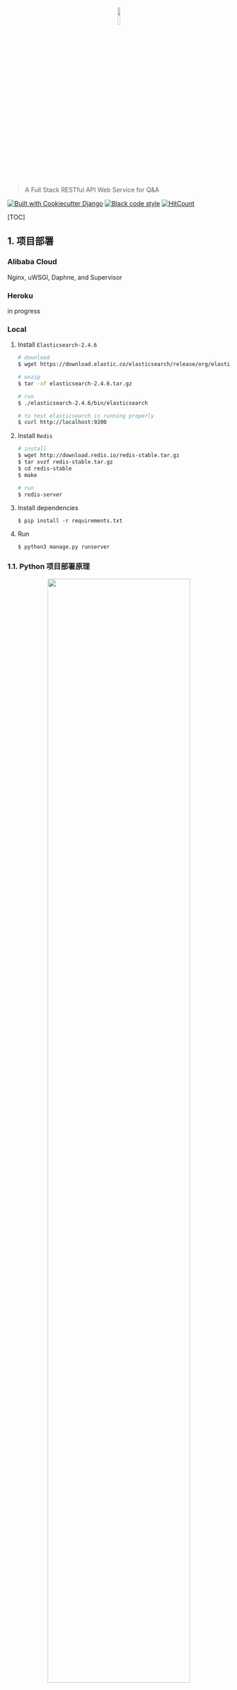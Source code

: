 <div align="center">
  <img src="./assets/positive-vote.png" width="10%">
</div>

> A Full Stack RESTful API Web Service for Q&A

[![Built with Cookiecutter Django](https://img.shields.io/badge/built%20with-Cookiecutter%20Django-ff69b4.svg)](https://github.com/pydanny/cookiecutter-django/) [![Black code style](https://img.shields.io/badge/code%20style-black-000000.svg)](https://github.com/ambv/black) [![HitCount](http://hits.dwyl.io/zhenye-na/thumbsup.svg)](http://hits.dwyl.io/zhenye-na/thumbsup)

[TOC]

## 1. 项目部署

### Alibaba Cloud

Nginx, uWSGI, Daphne, and Supervisor

### Heroku

in progress

### Local

1. Install `Elasticsearch-2.4.6`

   ```bash
   # download
   $ wget https://download.elastic.co/elasticsearch/release/org/elasticsearch/distribution/tar/elasticsearch/2.4.6/elasticsearch-2.4.6.tar.gz
   
   # unzip
   $ tar -xf elasticsearch-2.4.6.tar.gz
   
   # run
   $ ./elasticsearch-2.4.6/bin/elasticsearch
   
   # to test elasticsearch is running properly
   $ curl http://localhost:9200
   ```

2. Install `Redis`

   ```bash
   # install
   $ wget http://download.redis.io/redis-stable.tar.gz
   $ tar xvzf redis-stable.tar.gz
   $ cd redis-stable
   $ make
   
   # run
   $ redis-server
   ```

3. Install dependencies

   ```
   $ pip install -r requirements.txt
   ```

4. Run

   ```bash
   $ python3 manage.py runserver
   ```



### 1.1. Python 项目部署原理

<div align="center">
  <img src="./assets/python-deployment.png" width="80%">
  <p>Python + Nginx + uWSGI 部署流程示意图</p>
</div>



<div align="center">
  <img src="./assets/nginx-uwsgi-django.png" width="80%">
</div>

- Nginx: 高性能的代理服务, 接受到客户端发送过来的 HTTP 请求和 WebSocket 请求, 响应静态文件请求和转发动态请求
- WSGI: 用在 Python Web 框架编写的应用程序与 Web 服务器之间的**规范** (本例就是 Django 与 uWSGI 之间)
- uWSGI: 是一个 Web 服务器, 它实现了 WSGI/uwsgi/HTTP 等协议, 勇于接受Nginx 转发的动态请求并处理后发给 Python 应用程序
- uwsgi: 是 uWSGI 服务器实现的独有**协议**, 用于 Nginx 服务与 uWSGI 服务的通信规范

## 2. 项目概况

<div align="center">
  <img src="./assets/overview.png" width="80%">
</div>



## 3. 业务需求

<div align="center">
  <img src="./assets/features.png" width="80%">
</div>



### 3.1. 首页功能



 - 最上方有"发表动态"按钮，每页显示 20 条动态
 - 动态下有点赞和评论按钮
 - 每条动态除内容外要显示用户头像, 昵称, 发表时间, 赞和评论数量, 用户互动后能自动更新数量
 - 对于登录用户发表的动态，右上角显示删除按钮



#### 通用类视图



- Generic Detail
  - DetailView
- Generic Edit
  - CreateView
  - DeleteView
  - FormView
  - UpdateView
- Generic List
  - ListView



##### ListView



Django ListView 继承关系图



<div align="center">
  <img src="./assets/listview.png" width="80%">
</div>



MRO (Method Resolution Order), 定义了 Python 中多继承存在的情况下, 解释器查找函数解析的具体顺序 (C3 线性算法)



##### DeleteView



<div align="center">
  <img src="./assets/deleteview.png" width="80%">
</div>



### 3.2. 文章功能



- `django-contrib-comment` 实现评论功能
- `markdownx` 实现 markdown 实时预览
- `python-slugify` 创建文章 url 链接后缀
- `django-taggit` 创建文章中可以用逗号分隔的标签



### 3.3 问答功能





### 3.4. 点赞功能

Django ContentTypes 是由 Django 框架义工的一个核心功能, 对当前项目中所有基于 Django 驱动的 model 提供更高层次的抽象接口

ContentType 通用类型 - GenericRelation (通用外键关联)

这样就只需要在 `Vote` 这个 class 里面设置好 `content_type` 以及 `object_id` , 同时设置 `vote = GenericForeignKey()` 就可以免去在不同的表中 (问题, 动态, 评论) 重复创建 vote 表.



#### GenericRelation 和 GenericForeignKey



```python
from django.contrib.contenttypes.models import ContentType
from django.contrib.contenttypes.fields import GenericRelation, GenericForeignKey

# 在 Django 项目中找到对应的表
content_type = models.ForeignKey(ContentType, models.CASCADE)
object_id = models.IntegerField()

content_object = GenericForeignKey()
```



### 3.5. 私信功能

- 发送: Ajax POST 请求
- 接收: Websocket 请求

> WebSocket 允许服务端主动地向客户端发送数据, 在 WebSocket 协议中, 客户端浏览器和服务器只需一次握手就可以创建持久性的连接, 并在浏览器与服务器之间进行双向的数据传输 (全双工通信)

优点:

1. 支持双向通信, 实时性好
2. 数据格式轻量, 性能开销小, 通信高效
3. 支持扩展

缺点:

1. 浏览器是否支持不确定
2. 长连接对后端处理业务代码稳定性要求更高, 后端推送相对复杂
3. 组件比较少


WebSocket 请求头中重要的字段

- Connection 和 Upgrade: 表示客户端发起的是 Websocket 请求, 先用 HTTP 协议发送 GET 请求, 然后 Upgrade 成 WebSocket 协议
- Sec-Websocket-Version: 客户端使用的 WebSocket 协议版本号, 服务端会确认是否支持该版本
- Sec-Websocket-Key: 一个 Base64 的随机编码值, 浏览器随机生成, 用于升级 request

WebSocket 响应头中重要的字段

- HTTP/1.1 101 Switching Protocols: 切换协议, WebSocket 协议通过 HTTP 协议来建立运输的 TCP 链接, statuscode 101
- Connection 和 Upgrade: 表示服务端返回 WebSocket 响应
- Sec-WebSocket-Accept: 表示服务端接受了客户端的请求, 由 Sec-Websocket-Key 计算得来


需要解决的问题

1. 如何分别路由的 HTTP 请求和 WebSocket 请求
2. 如何兼容 Django 认证系统
3. 如何接受, 推送 WebSocket 消息
4. 如何通过 ORM 保存和获取数据

所以我们使用 Django-Channels




#### Django-Channels 原理

为 Django 提供异步扩展的库, 通常主要用来提供 WebSocket 支持和后台任务

<div align="center">
  <img src="./assets/django-channels-architecture.png" width="80%">
</div>



##### Django-Channels 架构



<div align="center">
  <img src="./assets/django-channels-architecture-2.png" width="80%">
</div>



一共三层

1. 第一层 - 接口服务器 (Interface Server): 负责对协议进行解析, 将不同协议进行解析, 将不同协议分发到不同的 Channel
2. 频道层 (Channel Layer): 可以是 FIFO 队列, 通常使用 Redis
3. 消费者 (Consumer): 接受处理消息

#### WSGI 和 ASGI

- WSGI (Python Web Server Gateway Interface): 为 Python 语言定义的 Web 服务器和 Web 应用程序或框架之间的一种简单而通用的接口
    - Nginx + uWSGI + Django/Flask (HTTP / HTTP 2)
- ASGI (Asynchronous Server Gateway Interface): 异步服务网关接口, 一个介于网络协议服务和 Python 应用之间的标准接口, 能够处理多种通用的协议类型. 如 HTTP HTTP2 和 WebSocket
    - Nginx + Daphne + Django/Flask (HTTP / HTTP 2)
- WSGI 和 ASGI 区别: WSGI 是基于 HTTP 协议模式, 不支持 WebSocket, 而 ASGI 就是为了支持 Python 常用的 WSGI 所不支持的协议标准. ASGI 是 WSGI 的扩展, 同时可以通过 asyincio 异步运行



### 3.6. 通知功能

当其它用户与我有如下互动时能接收到通知:

1. 赞了我的状态
2. 评论了我的动态或文章
3. 收藏了我的文章
4. 回答了我的提问
5. 接受了我的回答
6. 回复了我的评论



所以我们可以创建一个通知处理器, 来更方便的管理处理通知

```
刘看山 点赞了   我的       文章
actor verb recipient action_object
```



### 3.7. 评论功能

使用 `django-comments` 信号机制实现文章评论, 同时可以实现解耦

一共有 3 种信号机制可以使用

- `comment_will_be_posted`
- `comment_was_posted`: send just after the commetn is saved
- `comment_was_flagged`



同步的 pub + sub (观察者模式)



### 3.8. 全站搜索

- Elasticsearch: 分布式可扩展的实时搜索和分析引擎
  - 实时分析的分布式搜索引擎
  - 分布式实时文件存储, 并将没一个字段编入索引, 使其可以被搜索
  - 可以扩展到上百台服务器, 处理 PB 级别的结构化或非结构化数据
  - ES 服务 -> 索引库(可以是多个) -> 类型(多种) -> 文档(行) -> 字段
  - "面向文档的数据库"
- django-haystack: 为 Django 项目提供了模块化的搜索



为各个模型类创建索引库: 先开启 Elasticsearch 服务 (切换至非 root 用户)

```
python manage.py rebuild_index
```

同时可以使用 `django-haystack` 的实时信号处理器, 会实时更新索引

```python
HAYSTACK_SIGNAL_PROCESSOR = 'haystack.signals.RealtimeSignalProcessor'
```

s

## 4. 网站优化

### 4.1. 使用 `django-compressor` 压缩静态文件

#### 4.1.1. 更改 `production.py` 文件配置

```python
# django-compressor
# ------------------------------------------------------------------------------
# https://django-compressor.readthedocs.io/en/latest/settings/#django.conf.settings.COMPRESS_ENABLED
COMPRESS_ENABLED = env.bool("COMPRESS_ENABLED", default=True)
# https://django-compressor.readthedocs.io/en/latest/settings/#django.conf.settings.COMPRESS_URL
COMPRESS_URL = STATIC_URL
```



#### 4.1.2. 手动压缩

```
python manage.py compress --force
```



### 4.2. 使用 `Celery` 异步发送邮件

使用场景: 注册用户后要等邮件发送完成后才能跳转页面



#### 4.2.1 Celery 简介

分布式任务队列

消息中间件 (Broker): 任务调度队列, 接受生产者发送过来的任务



<div align="center">
  <img src="./assets/celery-architecture.png" width="80%">
</div>



#### 4.2.2 django-celery-email

Django 里使用 Celery 异步发送邮件



### 4.3. Django 缓存优化之 Redis 缓存

缓存结构



<div align="center">
  <img src="./assets/redis-cache.png" width="80%">
</div>



Session 缓存

```python
SESSION_ENGINE = 'django.contrib.sessions.backends.cached_db'
```

使用 `cached_db` 仅仅使用 `cache`, 关机就没了



缓存文章创建页面

```python
@method_decorator(cache_page(60 * 60), name='get')
class ArticleCreateView(LoginRequiredMixin, CreateView):
    pass
```



缓存导航栏

```jinja2
{% cache 3600 navbar request.user.username %}
  <nav>...</nav>
{% endcache %}
```



### 4.4. ORM 语句和 SQL 优化

- 设置数据库持久连接
- 合理的创建索引
- 减少 SQL 语句的执行次数
- 仅获取所需要的字段数据
- 使用批量创建, 更新和删除; 不随意对结果排序



#### 4.4.1. 设置数据库持久连接

```python
DATABASES["default"]["CONN_MAX_AGE"] = env.int("CONN_MAX_AGE", default=60)
```

当第一次 request 传过来, 执行 sql 语句, 会去连接数据库, 但是在之后 60s 以内, 不会断开数据库连接. 但是也不能太久



#### 4.4.2. 合理的创建索引

索引会占据磁盘空间

主键, 外键, 唯一键会自动创建索引



如何添加索引?

```python
db_index=True
```



添加索引的一些经验

1. 频繁出现在 `where` 条件子句的字段
2. 经常被用来分组 `group by` 或者排序 `order by` 的字段
3. 用于连接的列(主键/外键)上建立索引 `index_together`
4. 在经常存取的多个列上简历复合索引, 但要注意复合索引的建立顺序要按照使用的频度来确定



#### 4.4.3. 减少 SQL 语句的执行次数

方法

- `select_related()` 适用于 ForeighKey 或者 OneToOneField
- `prefetch_related()` 适用于 ManyToManyField 或者 GenericForeignkey



#### 4.4.4. 仅获取所需要的字段数据

- `defer()` 不需要获取的字段
- `on()` 需要获取的字段



#### 4.4.5. 使用批量创建, 更新和删除; 不随意对结果排序

`bulk_create()`



***

<div>Icons made by <a href="https://www.flaticon.com/authors/freepik" title="Freepik">Freepik</a> from <a href="https://www.flaticon.com/" title="Flaticon">www.flaticon.com</a> is licensed by <a href="http://creativecommons.org/licenses/by/3.0/" title="Creative Commons BY 3.0" target="_blank">CC 3.0 BY</a></div>